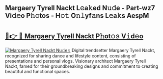 ## Margaery Tyrell Nackt L𝚎a𝚔ed N𝚞𝚍e - Part-wz7 Vi𝚍𝚎o P𝚑𝚘tos - H𝚘𝚝 O𝚗𝚕yf𝚊ns L𝚎a𝚔s AespM

# <h2><a href="http://kfdtcd.oniu.top/?m=Margaery+Tyrell+Nackt">🔗👉 🔴 Margaery Tyrell Nackt P𝚑ot𝚘𝚜 V𝚒d𝚎o</a></h2>

[![Margaery Tyrell Nackt Nu𝚍e𝚜](https://i.imgur.com/0qMVB7G.gif)](http://kfdtcd.oniu.top/?m=Margaery+Tyrell+Nackt)
Digital trendsetter Margaery Tyrell Nackt, recognized for sharing dance and lifestyle content, consisting of presentations and personal vlogs. Visionary architect Margaery Tyrell Nackt, famed for their groundbreaking designs and commitment to creating beautiful and functional spaces.  
